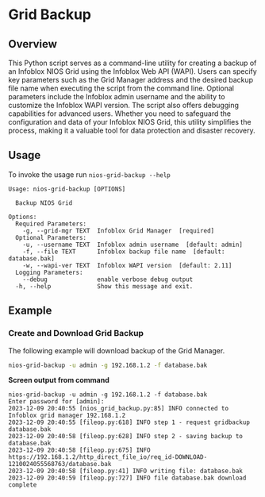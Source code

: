 # Grid Backup

## Overview

This Python script serves as a command-line utility for creating a backup of an Infoblox NIOS Grid
using the Infoblox Web API (WAPI). Users can specify key parameters such as the Grid Manager address 
and the desired backup file name when executing the script from the command line. Optional 
parameters include the Infoblox admin username and the ability to customize the Infoblox WAPI 
version. The script also offers debugging capabilities for advanced users. Whether you need to
safeguard the configuration and data of your Infoblox NIOS Grid, this utility simplifies the
process, making it a valuable tool for data protection and disaster recovery.

## Usage

To invoke the usage run `nios-grid-backup --help`

```
Usage: nios-grid-backup [OPTIONS]

  Backup NIOS Grid

Options:
  Required Parameters: 
    -g, --grid-mgr TEXT  Infoblox Grid Manager  [required]
  Optional Parameters: 
    -u, --username TEXT  Infoblox admin username  [default: admin]
    -f, --file TEXT      Infoblox backup file name  [default: database.bak]
    -w, --wapi-ver TEXT  Infoblox WAPI version  [default: 2.11]
  Logging Parameters: 
    --debug              enable verbose debug output
  -h, --help             Show this message and exit.
```

## Example

### Create and Download Grid Backup

The following example will download backup of the Grid Manager.

```sh
nios-grid-backup -u admin -g 192.168.1.2 -f database.bak
```

**Screen output from command**

```text
nios-grid-backup -u admin -g 192.168.1.2 -f database.bak
Enter password for [admin]: 
2023-12-09 20:40:55 [nios_grid_backup.py:85] INFO connected to Infoblox grid manager 192.168.1.2
2023-12-09 20:40:55 [fileop.py:618] INFO step 1 - request gridbackup database.bak
2023-12-09 20:40:58 [fileop.py:628] INFO step 2 - saving backup to database.bak
2023-12-09 20:40:58 [fileop.py:675] INFO https://192.168.1.2/http_direct_file_io/req_id-DOWNLOAD-1210024055568763/database.bak
2023-12-09 20:40:58 [fileop.py:41] INFO writing file: database.bak
2023-12-09 20:40:59 [fileop.py:727] INFO file database.bak download complete
```
